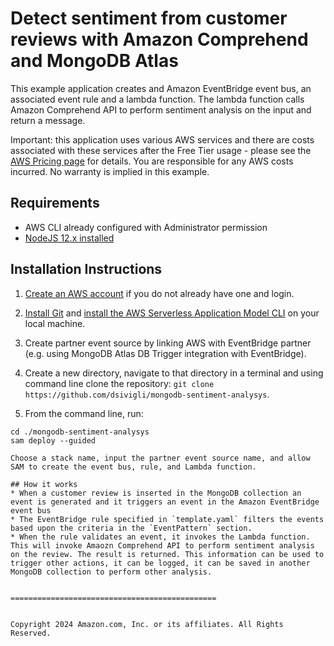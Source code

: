 # Detect sentiment from customer reviews with Amazon Comprehend and MongoDB Atlas

This example application creates and Amazon EventBridge event bus, an associated event rule and a lambda function. The lambda function calls Amazon Comprehend API to perform sentiment analysis on the input and return a message. 


Important: this application uses various AWS services and there are costs associated with these services after the Free Tier usage - please see the [AWS Pricing page](https://aws.amazon.com/pricing/) for details. You are responsible for any AWS costs incurred. No warranty is implied in this example.

## Requirements

* AWS CLI already configured with Administrator permission
* [NodeJS 12.x installed](https://nodejs.org/en/download/)

  
## Installation Instructions
1. [Create an AWS account](https://portal.aws.amazon.com/gp/aws/developer/registration/index.html) if you do not already have one and login.

2. [Install Git](https://git-scm.com/book/en/v2/Getting-Started-Installing-Git) and [install the AWS Serverless Application Model CLI](https://docs.aws.amazon.com/serverless-application-model/latest/developerguide/serverless-sam-cli-install.html) on your local machine.

3. Create partner event source by linking AWS with EventBridge partner (e.g. using MongoDB Atlas DB Trigger integration with EventBridge).

4. Create a new directory, navigate to that directory in a terminal and using command line clone the repository: ```git clone https://github.com/dsivigli/mongodb-sentiment-analysys```.
5. From the command line, run:
```
cd ./mongodb-sentiment-analysys
sam deploy --guided

Choose a stack name, input the partner event source name, and allow SAM to create the event bus, rule, and Lambda function.

## How it works
* When a customer review is inserted in the MongoDB collection an event is generated and it triggers an event in the Amazon EventBridge event bus
* The EventBridge rule specified in `template.yaml` filters the events based upon the criteria in the `EventPattern` section.
* When the rule validates an event, it invokes the Lambda function. This will invoke Amaozn Comprehend API to perform sentiment analysis on the review. The result is returned. This information can be used to trigger other actions, it can be logged, it can be saved in another MongoDB collection to perform other analysis.


==============================================


Copyright 2024 Amazon.com, Inc. or its affiliates. All Rights Reserved.
